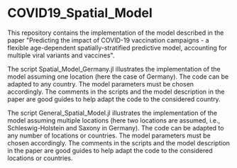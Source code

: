 # COVID19_Spatial_Model
This repository contains the implementation of the model described in the paper "Predicting the impact of COVID-19 vaccination campaigns - a flexible age-dependent spatially-stratified predictive model, accounting for multiple viral variants and vaccines". 

The script Spatial_Model_Germany.jl illustrates the implementation of the model assuming one location (here the case of Germany). The code can be adapted to any country. The model parameters must be chosen accordingly. The comments in the scripts and the model description in the paper are good guides to help adapt the code to the considered country.

The script General_Spatial_Model.jl illustrates the implementation of the model assuming multiple locations (here two locations are assumed, i.e., Schleswig-Holstein and Saxony in Germany). The code can be adapted to any number of locations or countries. The model parameters must be chosen accordingly. The comments in the scripts and the model description in the paper are good guides to help adapt the code to the considered locations or countries.
